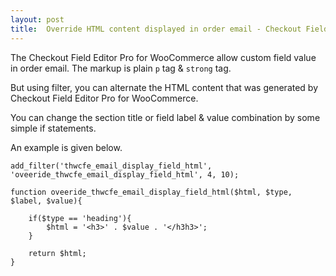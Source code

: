 ```yaml
---
layout: post
title:  Override HTML content displayed in order email - Checkout Field Editor Pro for WooCommerce
---
```


The Checkout Field Editor Pro for WooCommerce allow custom field value in order email. The markup is plain `p` tag & `strong` tag.

But using filter, you can alternate the HTML content that was generated by Checkout Field Editor Pro for WooCommerce.

You can change the section title or field label & value combination by some simple if statements.

An example is given below.

	add_filter('thwcfe_email_display_field_html', 'oveeride_thwcfe_email_display_field_html', 4, 10);

	function oveeride_thwcfe_email_display_field_html($html, $type, $label, $value){	
		
		if($type == 'heading'){
			$html = '<h3>' . $value . '</h3h3>';
		}
		
		return $html;
	}
